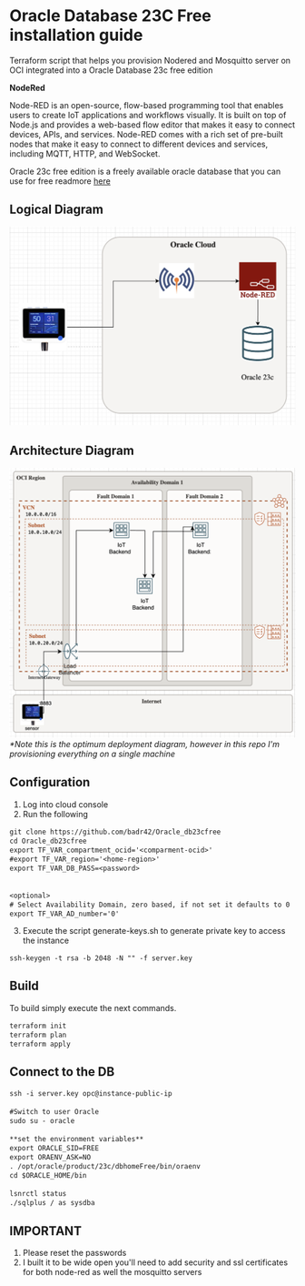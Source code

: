 # Oracle Database 23C Free installation guide

Terraform script that helps you provision Nodered and Mosquitto server on OCI integrated into a Oracle Database 23c free edition

**NodeRed** 

Node-RED is an open-source, flow-based programming tool that enables users to create IoT applications and workflows visually. It is built on top of Node.js and provides a web-based flow editor that makes it easy to connect devices, APIs, and services. Node-RED comes with a rich set of pre-built nodes that make it easy to connect to different devices and services, including MQTT, HTTP, and WebSocket.

Oracle 23c free edition is a freely available oracle database that you can use for free readmore [here](https://www.oracle.com/database/free/)


## Logical Diagram 
![Logical Diagram](img/logical.png)

## Architecture Diagram 
![Architecture Diagram](img/deployment.png)
_*Note this is the optimum deployment diagram, however in this repo I'm provisioning everything on a single machine_

## Configuration

1. Log into cloud console 
2. Run the following 
```
git clone https://github.com/badr42/Oracle_db23cfree
cd Oracle_db23cfree
export TF_VAR_compartment_ocid='<comparment-ocid>'
#export TF_VAR_region='<home-region>'
export TF_VAR_DB_PASS=<password>


<optional>
# Select Availability Domain, zero based, if not set it defaults to 0
export TF_VAR_AD_number='0'
```

3. Execute the script generate-keys.sh to generate private key to access the instance
```
ssh-keygen -t rsa -b 2048 -N "" -f server.key
```


## Build
To build simply execute the next commands. 

```
terraform init
terraform plan
terraform apply
```



## Connect to the DB
```
ssh -i server.key opc@instance-public-ip

#Switch to user Oracle  
sudo su - oracle 

**set the environment variables**
export ORACLE_SID=FREE 
export ORAENV_ASK=NO 
. /opt/oracle/product/23c/dbhomeFree/bin/oraenv
cd $ORACLE_HOME/bin
  
lsnrctl status
./sqlplus / as sysdba
```


## IMPORTANT 

1. Please reset the passwords 
2. I built it to be wide open you'll need to add security and ssl certificates for both node-red as well the mosquitto servers